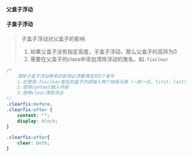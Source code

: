 #### 父盒子浮动



#### 子盒子浮动

> 子盒子浮动对父盒子的影响
>
> 1. 如果父盒子没有指定高度，子盒子浮动，那么父盒子的高将为0
> 2. 需要在父盒子的class中添加清除浮动的类名，如`.fixclear`

```css
/*
	清除子盒子浮动带来的影响必须要满足的3个条件
	1.在使用.fixclear类名的盒子内部插入两个块级元素（一前一后，first，last）
	2.使用content插入内容
	3.使用clear清除浮动
*/
.clearfix:before,
.clearfix:after {
    content: "";
    display: block;
}

.clearfix:after{
    clear: both;
}
```

